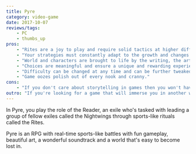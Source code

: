 ```yaml
---
title: Pyre
category: video-game
date: 2017-10-07
reviews/tags:
    - PC
    - thumbs_up
pros:
    - "Rites are a joy to play and require solid tactics at higher difficulty levels."
    - "Your strategies must constantly adapt to the growth and changes that occur within your party over time."
    - "World and characters are brought to life by the writing, the art and the soundtrack."
    - "Choices are meaningful and ensure a unique and rewarding experience."
    - "Difficulty can be changed at any time and can be further tweaked upwards for increased rewards."
    - "Game oozes polish out of every nook and cranny."
cons:
    - "If you don't care about storytelling in games then you won't have a good time with Pyre."
outro: "If you're looking for a game that will immerse you in another world with interesting characters backed by solid gameplay then you can hardly go wrong with Pyre."
---
```

In Pyre, you play the role of the Reader, an exile who's tasked with leading a group of fellow exiles called the Nightwings through sports-like rituals called the Rites.

Pyre is an RPG with real-time sports-like battles with fun gameplay, beautiful art, a wonderful soundtrack and a world that's easy to become lost in.
